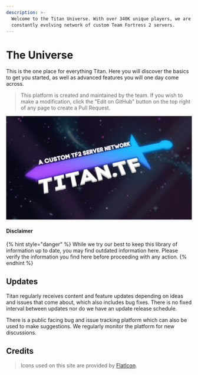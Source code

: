 ```yaml
---
description: >-
  Welcome to the Titan Universe. With over 340K unique players, we are a
  constantly evolving network of custom Team Fortress 2 servers.
---
```


# The Universe

This is the one place for everything Titan. Here you will discover the basics to get you started, as well as advanced features you will one day come across.

> This platform is created and maintained by the team. If you wish to make a modification, click the "Edit on GitHub" button on the top right of any page to create a Pull Request.

![by Leeroy](.gitbook/assets/universe.png)

#### Disclaimer

{% hint style="danger" %}
While we try our best to keep this library of information up to date, you may find outdated information here. Please verify the information you find here before proceeding with any action.
{% endhint %}

## Updates

Titan regularly receives content and feature updates depending on ideas and issues that come about, which also includes bug fixes. There is no fixed interval between updates nor do we have an update release schedule.

There is a public facing bug and issue tracking platform which can also be used to make suggestions. We regularly monitor the platform for new discussions.

## Credits

> Icons used on this site are provided by [FlatIcon](https://flaticon.com).

